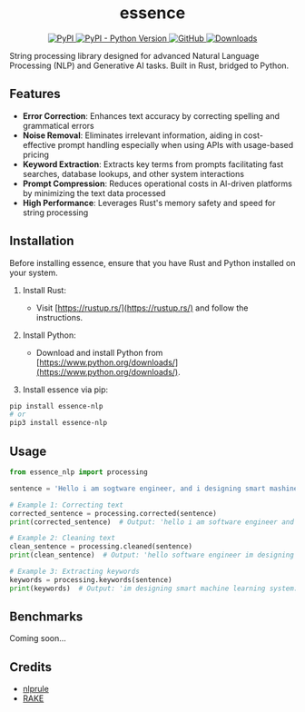 <h1 align="center">essence</h1>

<p align="center">
  <a href="https://pypi.python.org/pypi/essence-nlp">
      <img alt="PyPI" src="https://img.shields.io/pypi/v/essence-nlp.svg">
   </a>
   <a href="https://pypi.python.org/pypi/essence-nlp">
         <img alt="PyPI - Python Version" src="https://img.shields.io/pypi/pyversions/essence-nlp.svg">
   </a>
   <a href="https://github.com/jashdubal/essence/blob/main/LICENSE">
         <img alt="GitHub" src="https://img.shields.io/github/license/jashdubal/essence">
   </a>
   <a href="https://pepy.tech/project/essence-nlp">
         <img alt="Downloads" src="https://pepy.tech/badge/essence-nlp">
   </a>
</p>

String processing library designed for advanced Natural Language Processing (NLP) and Generative AI tasks. Built in Rust, bridged to Python.

## Features
- **Error Correction**: Enhances text accuracy by correcting spelling and grammatical errors
- **Noise Removal**: Eliminates irrelevant information, aiding in cost-effective prompt handling especially when using APIs with usage-based pricing
- **Keyword Extraction**: Extracts key terms from prompts facilitating fast searches, database lookups, and other system interactions
- **Prompt Compression**: Reduces operational costs in AI-driven platforms by minimizing the text data processed
- **High Performance**: Leverages Rust's memory safety and speed for string processing

## Installation

Before installing essence, ensure that you have Rust and Python installed on your system.

1. Install Rust:
   - Visit [https://rustup.rs/](https://rustup.rs/) and follow the instructions.

2. Install Python:
   - Download and install Python from [https://www.python.org/downloads/](https://www.python.org/downloads/).

3. Install essence via pip:
```bash
pip install essence-nlp
# or
pip3 install essence-nlp
```

## Usage

```python
from essence_nlp import processing

sentence = 'Hello i am sogtware engineer, and i designing smart mashine learning system.'

# Example 1: Correcting text
corrected_sentence = processing.corrected(sentence)
print(corrected_sentence)  # Output: 'hello i am software engineer and i'm designing smart machine learning system'

# Example 2: Cleaning text
clean_sentence = processing.cleaned(sentence)
print(clean_sentence)  # Output: 'hello software engineer im designing smart machine learning system'

# Example 3: Extracting keywords
keywords = processing.keywords(sentence)
print(keywords)  # Output: 'im designing smart machine learning system: 36\nsoftware engineer: 4\nhello: 1'
```

## Benchmarks
Coming soon...

## Credits
- [nlprule](https://github.com/bminixhofer/nlprule)
- [RAKE](https://github.com/csurfer/rake-nltk)
